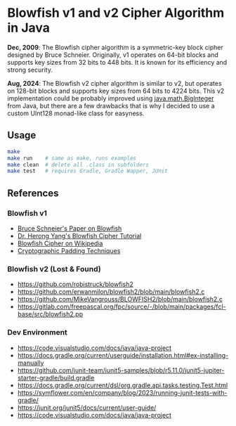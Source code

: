 # Blowfish v1 and v2 Cipher Algorithm in Java

**Dec, 2009**: The Blowfish cipher algorithm is a symmetric-key block cipher designed by 
Bruce Schneier. Originally, v1 operates on 64-bit blocks and supports key 
sizes from 32 bits to 448 bits. It is known for its efficiency and strong
security.

**Aug, 2024**: The Blowfish v2 cipher algorithm is similar to v2, but operates on 128-bit
blocks and supports key sizes from 64 bits to 4224 bits. This v2 implementation
could be probably improved using [java.math.BigInteger](https://docs.oracle.com/javase/8/docs/api/java/math/BigInteger.html) from Java, but there are a few drawbacks that is why I decided to use a custom UInt128 monad-like class for easyness.

## Usage
```bash
make 
make run    # same as make, runs examples
make clean  # delete all .class in subfolders
make test   # requires Gradle, Gradle Wapper, JUnit
```

## References

### Blowfish v1

* [Bruce Schneier's Paper on Blowfish](https://www.schneier.com/paper-blowfish-fse.html)
* [Dr. Herong Yang's Blowfish Cipher Tutorial](https://www.herongyang.com/crypto/cipher_blowfish.html)
* [Blowfish Cipher on Wikipedia](https://en.wikipedia.org/wiki/Blowfish_\(cipher\))
* [Cryptographic Padding Techniques](https://www.di-mgt.com.au/cryptopad.html)

### Blowfish v2 (Lost & Found)

* https://github.com/robistruck/blowfish2
* https://github.com/erwanmilon/blowfish2/blob/main/blowfish2.c
* https://github.com/MikeVangrouss/BLOWFISH2/blob/main/blowfish2.c
* https://gitlab.com/freepascal.org/fpc/source/-/blob/main/packages/fcl-base/src/blowfish2.pp

### Dev Environment

* https://code.visualstudio.com/docs/java/java-project
* https://docs.gradle.org/current/userguide/installation.html#ex-installing-manually
* https://github.com/junit-team/junit5-samples/blob/r5.11.0/junit5-jupiter-starter-gradle/build.gradle
* https://docs.gradle.org/current/dsl/org.gradle.api.tasks.testing.Test.html
* https://symflower.com/en/company/blog/2023/running-junit-tests-with-gradle/
* https://junit.org/junit5/docs/current/user-guide/
* https://code.visualstudio.com/docs/java/java-project